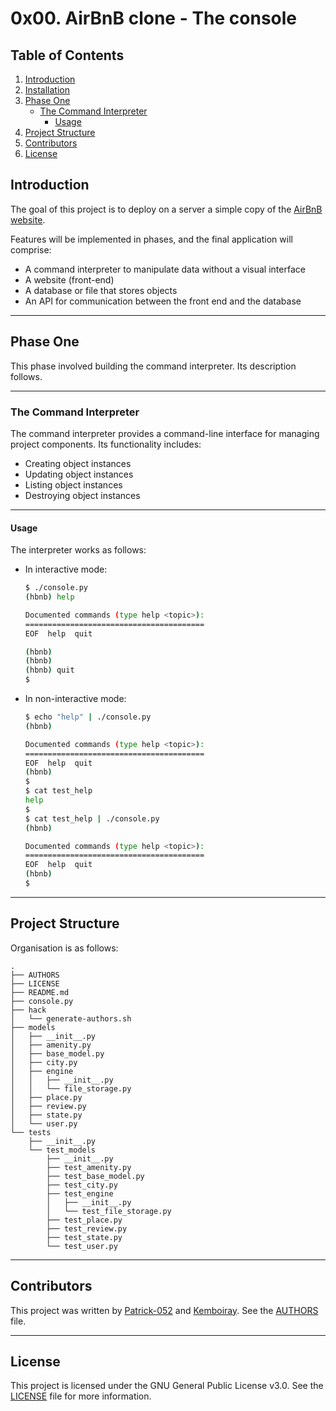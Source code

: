 # 0x00. AirBnB clone - The console

## Table of Contents
1. [Introduction](#introduction)
2. [Installation](#installation)
3. [Phase One](#phase-one)
   * [The Command Interpreter](#the-command-interpreter)
     - [Usage](#usage)
4. [Project Structure](#project-structure)
6. [Contributors](#contributors)
7. [License](#license)

## Introduction
The goal of this project is to deploy on a server a simple copy of the [AirBnB website](https://www.airbnb.com/).

Features will be implemented in phases, and the final application will comprise:
  * A command interpreter to manipulate data without a visual interface
  * A website (front-end)
  * A database or file that stores objects
  * An API for communication between the front end and the database

---
## Phase One
This phase involved building the command interpreter. Its description follows.

---
### The Command Interpreter
The command interpreter provides a command-line interface for managing project
components. Its functionality includes:
  * Creating object instances
  * Updating object instances
  * Listing object instances
  * Destroying object instances

---
#### Usage
The interpreter works as follows:
  * In interactive mode:

	```bash
	$ ./console.py
	(hbnb) help

	Documented commands (type help <topic>):
	========================================
	EOF  help  quit

	(hbnb)
	(hbnb)
	(hbnb) quit
	$
	```

  * In non-interactive mode:

	```bash
	$ echo "help" | ./console.py
	(hbnb)

	Documented commands (type help <topic>):
	========================================
	EOF  help  quit
	(hbnb)
	$
	$ cat test_help
	help
	$
	$ cat test_help | ./console.py
	(hbnb)

	Documented commands (type help <topic>):
	========================================
	EOF  help  quit
	(hbnb)
	$
	```

---
## Project Structure
Organisation is as follows:

	.
	├── AUTHORS
	├── LICENSE
	├── README.md
	├── console.py
	├── hack
	│   └── generate-authors.sh
	├── models
	│   ├── __init__.py
	│   ├── amenity.py
	│   ├── base_model.py
	│   ├── city.py
	│   ├── engine
	│   │   ├── __init__.py
	│   │   └── file_storage.py
	│   ├── place.py
	│   ├── review.py
	│   ├── state.py
	│   └── user.py
	└── tests
		├── __init__.py
		└── test_models
			├── __init__.py
			├── test_amenity.py
			├── test_base_model.py
			├── test_city.py
			├── test_engine
			│   ├── __init__.py
			│   └── test_file_storage.py
			├── test_place.py
			├── test_review.py
			├── test_state.py
			└── test_user.py

---
## Contributors
This project was written by [Patrick-052](https://github.com/Patrick-052) and [Kemboiray](https://github.com/Kemboiray). See the [AUTHORS](AUTHORS) file.

---
## License
This project is licensed under the GNU General Public License v3.0. See the [LICENSE](LICENSE) file for more information.
